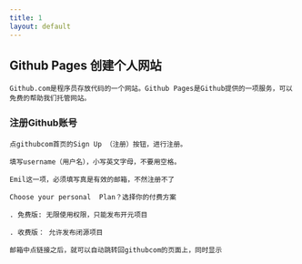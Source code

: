 ```yaml
---
title: 1
layout: default
---
```


## Github Pages 创建个人网站


    Github.com是程序员存放代码的一个网站。Github Pages是Github提供的一项服务，可以免费的帮助我们托管网站。

### 注册Github账号

    点githubcom首页的Sign Up （注册）按钮，进行注册。

    填写username（用户名），小写英文字母，不要用空格。

    Emil这一项，必须填写真是有效的邮箱，不然注册不了

    Choose your personal  Plan？选择你的付费方案

    . 免费版: 无限使用权限，只能发布开元项目

    . 收费版： 允许发布闭源项目

    邮箱中点链接之后，就可以自动跳转回githubcom的页面上，同时显示
